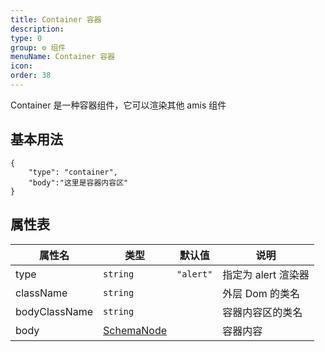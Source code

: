 ```yaml
---
title: Container 容器
description:
type: 0
group: ⚙ 组件
menuName: Container 容器
icon:
order: 38
---
```


Container 是一种容器组件，它可以渲染其他 amis 组件

## 基本用法

```schema:height="200" scope="body"
{
    "type": "container",
    "body":"这里是容器内容区"
}
```

## 属性表

| 属性名        | 类型                              | 默认值    | 说明                |
| ------------- | --------------------------------- | --------- | ------------------- |
| type          | `string`                          | `"alert"` | 指定为 alert 渲染器 |
| className     | `string`                          |           | 外层 Dom 的类名     |
| bodyClassName | `string`                          |           | 容器内容区的类名    |
| body          | [SchemaNode](../types/schemanode) |           | 容器内容            |
